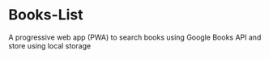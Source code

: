 # Books-List

A progressive web app (PWA) to search books using Google Books API and store using local storage 
